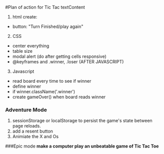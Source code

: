 #Plan of action for Tic Tac textContent
1. html create:
<!-- *   h1 'let's play'
*   3x3 table
*   h3 player turn -->
*   button: "Turn Finished/play again"
<!-- *   footer copyright -->
2.  CSS
*   center everything
*   table size
*   modal alert (do after getting cells responsive)
*   @keyframes and .winner, .loser (AFTER JAVASCRIPT)
3.  Javascript
<!-- *   make all game cells respond to a click
*   alternate player turns
-   start player x
-   playerX marks an X in a cell
-   switch to playerO
-   playerO marks an O in a cell
-   playerX marks an X in a cell -->
<!-- *   .textContent on h3 to signal if it's X or O -->
*   read board every time to see if winner
*   define winner
*   if winner.className('.winner')
*   create gameOver() when board reads winner


### Adventure Mode

1.  sessionStorage or localStorage to persist the game's state between page reloads.
2.  add a resent button
3.  Animiate the X and Os

###Epic mode
**make a computer play an unbeatable game of Tic Tac Toe**
